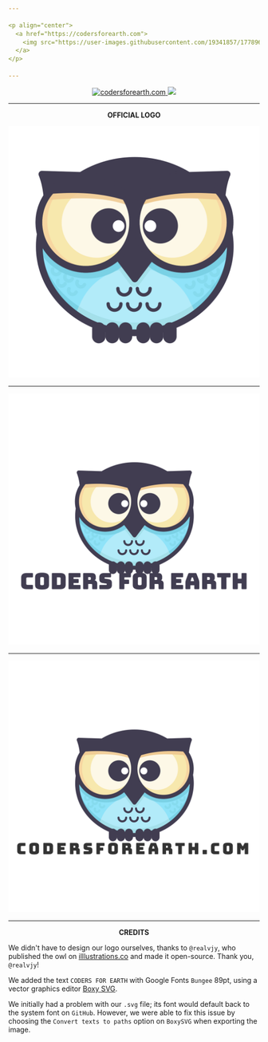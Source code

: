```yaml
---

<p align="center">
  <a href="https://codersforearth.com">
    <img src="https://user-images.githubusercontent.com/19341857/177896292-0837342f-120b-430b-a9bf-d4147f86f896.svg" width="350">
  </a>
</p>

---
```


<p align="center">
  <a href="https://github.com/CodersForEarth/codersforearth.com">
    <img alt="codersforearth.com" src="https://img.shields.io/badge/GitHub-codersforearth.com-brightgreen">
  </a>
  <a href="https://github.com/CodersForEarth/codersforearth.com/blob/main/LICENSE">
    <img src="https://badgen.net/github/license/CodersForEarth/codersforearth.com">
  </a>
</p>

---

<p align="center">
  <b>OFFICIAL LOGO</b>
</p>

![logo](./profile/logo_bare.svg)

---

![logo](./profile/logo.svg)

---

![logo_com](./profile/logo_com.svg)

---

<p align="center">
  <b>CREDITS</b>
</p>

We didn't have to design our logo ourselves,
thanks to `@realvjy`, who published the owl on
[illlustrations.co](https://illlustrations.co/)
and made it open-source. Thank you, `@realvjy`!

We added the text `CODERS FOR EARTH` with
Google Fonts `Bungee` 89pt, using a vector 
graphics editor [Boxy SVG](https://boxy-svg.com/).

We initially had a problem with our `.svg` file;
its font would default back to the system font
on `GitHub`. However, we were able to fix this 
issue by choosing the `Convert texts to paths` 
option on `BoxySVG` when exporting the image.



